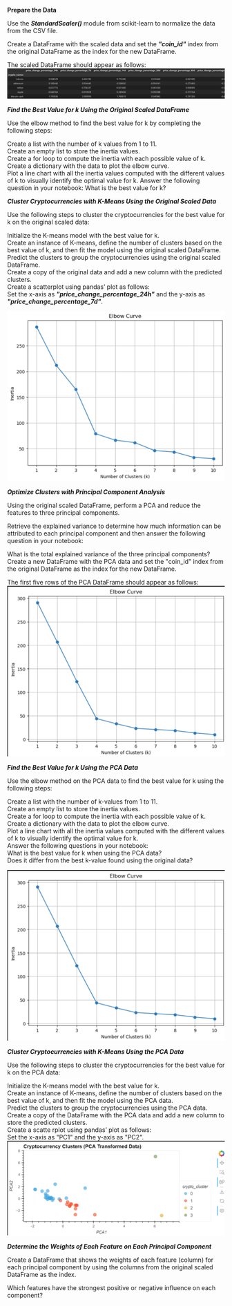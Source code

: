 **Prepare the Data**  

Use the ***StandardScaler()*** module from scikit-learn to normalize the data from the CSV file.  

Create a DataFrame with the scaled data and set the ***"coin_id"*** index from the original DataFrame as the index for the new DataFrame.  

The scaled DataFrame should appear as follows:  
![](pics/Screenshot%202024-05-27%20195901.png)  

***Find the Best Value for k Using the Original Scaled DataFrame***  

Use the elbow method to find the best value for k by completing the following steps:  

Create a list with the number of k values from 1 to 11.  
Create an empty list to store the inertia values.  
Create a for loop to compute the inertia with each possible value of k.  
Create a dictionary with the data to plot the elbow curve.  
Plot a line chart with all the inertia values computed with the different values of k to visually identify the optimal value   for k.
Answer the following question in your notebook: What is the best value for k?  

***Cluster Cryptocurrencies with K-Means Using the Original Scaled Data***  

Use the following steps to cluster the cryptocurrencies for the best value for k on the original scaled data:  

Initialize the K-means model with the best value for k.  
Create an instance of K-means, define the number of clusters based on the best value of k, and then fit the model using the original scaled DataFrame.  
Predict the clusters to group the cryptocurrencies using the original scaled DataFrame.  
Create a copy of the original data and add a new column with the predicted clusters.  
Create a scatterplot using pandas’ plot as follows:  
Set the x-axis as ***"price_change_percentage_24h"*** and the y-axis as ***"price_change_percentage_7d"***.  

![](pics/Screenshot%202024-05-27%20195913.png)  

***Optimize Clusters with Principal Component Analysis***  

Using the original scaled DataFrame, perform a PCA and reduce the features to three principal components.  

Retrieve the explained variance to determine how much information can be attributed to each principal component and then answer the following question in your notebook:  

What is the total explained variance of the three principal components?  
Create a new DataFrame with the PCA data and set the "coin_id" index from the original DataFrame as the index for the new DataFrame.  

The first five rows of the PCA DataFrame should appear as follows:  
![](pics/Screenshot%202024-05-27%20195959.png)  
 
***Find the Best Value for k Using the PCA Data***  

Use the elbow method on the PCA data to find the best value for k using the following steps:   

Create a list with the number of k-values from 1 to 11.  
Create an empty list to store the inertia values.  
Create a for loop to compute the inertia with each possible value of k.  
Create a dictionary with the data to plot the elbow curve.  
Plot a line chart with all the inertia values computed with the different values of k to visually identify the optimal value for k.  
Answer the following questions in your notebook:  
What is the best value for k when using the PCA data?  
Does it differ from the best k-value found using the original data?  

![](pics/Screenshot%202024-05-27%20195959.png)  

***Cluster Cryptocurrencies with K-Means Using the PCA Data***   

Use the following steps to cluster the cryptocurrencies for the best value for k on the PCA data:  

Initialize the K-means model with the best value for k.  
Create an instance of K-means, define the number of clusters based on the best value of k, and then fit the model using the PCA data.   
Predict the clusters to group the cryptocurrencies using the PCA data.  
Create a copy of the DataFrame with the PCA data and add a new column to store the predicted clusters.  
Create a scatte rplot using pandas’ plot as follows:  
Set the x-axis as "PC1" and the y-axis as "PC2".  
![](pics/Screenshot%202024-05-27%20200016.png)   

***Determine the Weights of Each Feature on Each Principal Component***  

Create a DataFrame that shows the weights of each feature (column) for each principal component by using the columns from the original scaled DataFrame as the index.

Which features have the strongest positive or negative influence on each component?
